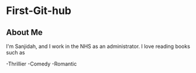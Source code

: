 # First-Git-hub 

## About Me

I'm Sanjidah, and I work in the NHS as an administrator. I love reading books such as

-Thrillier
-Comedy
-Romantic